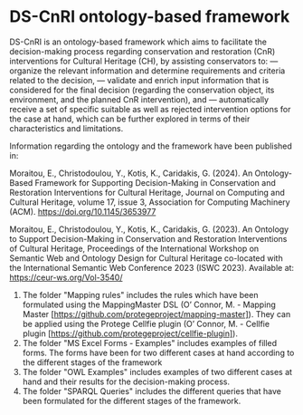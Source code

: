 # DS-CnRI ontology-based framework

DS-CnRI is an ontology-based framework which aims to facilitate the decision-making process regarding conservation and restoration (CnR) interventions for Cultural Heritage (CH), by assisting conservators to:
— organize the relevant information and determine requirements and criteria related to the decision,
— validate and enrich input information that is considered for the final decision (regarding the
conservation object, its environment, and the planned CnR intervention), and
— automatically receive a set of specific suitable as well as rejected intervention options for the
case at hand, which can be further explored in terms of their characteristics and limitations.

Information regarding the ontology and the framework have been published in:

Moraitou, E., Christodoulou, Y., Kotis, K., Caridakis, G. (2024). An Ontology-Based Framework for Supporting Decision-Making in Conservation and Restoration Interventions for Cultural Heritage, Journal on Computing and Cultural Heritage, volume 17, issue 3, Association for Computing Machinery (ACM). https://doi.org/10.1145/3653977

Moraitou, E., Christodoulou, Y., Kotis, K., Caridakis, G. (2023). An Ontology to Support Decision-Making in Conservation and Restoration Interventions of Cultural Heritage, Proceedings of the International Workshop on Semantic Web and Ontology Design for Cultural Heritage
co-located with the International Semantic Web Conference 2023 (ISWC 2023). Available at: https://ceur-ws.org/Vol-3540/

1. The folder "Mapping rules" includes the rules which have been formulated using the MappingMaster DSL (O’ Connor, M. - Mapping Master [https://github.com/protegeproject/mapping-master]). They can be applied using the Protege Cellfie plugin (O’ Connor, M. - Cellfie plugin [https://github.com/protegeproject/cellfie-plugin]).
2. The folder "MS Excel Forms - Examples" includes examples of filled forms. The forms have been for two different cases at hand according to the different stages of the framework
3. The folder "OWL Examples" includes examples of two different cases at hand and their results for the decision-making process.
4. The folder "SPARQL Queries" includes the different queries that have been formulated for the different stages of the framework.